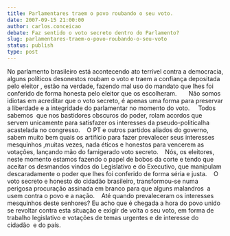 ```yaml
---
title: Parlamentares traem o povo roubando o seu voto.
date: 2007-09-15 21:00:00
author: carlos.conceicao
debate: Faz sentido o voto secreto dentro do Parlamento?
slug: parlamentares-traem-o-povo-roubando-o-seu-voto
status: publish 
type: post
---
```


No parlamento brasileiro está acontecendo ato terrível contra a democracia, alguns políticos desonestos roubam o voto e traem a confiança depositada pelo eleitor , estão na verdade, fazendo mal uso do mandato que lhes foi conferido de forma honesta pelo eleitor que os escolheram.       Não somos idiotas em acreditar que o voto secreto, é apenas uma forma para preservar a liberdade e a integridade do parlamentar no momento do voto.     Todos sabemos  que nos bastidores obscuros do poder, rolam acordos que servem unicamente para satisfazer os interesses da pseudo-politicalha acastelada no congresso.    O PT e outros partidos aliados do governo, sabem muito bem quais os artifício para fazer prevalecer seus interesses mesquinhos ,muitas vezes, nada éticos e honestos para vencerem as votações, lançando mão do famigerado voto secreto.    Nós, os eleitores, neste momento estamos fazendo o papel de bobos da corte e tendo que aceitar os desmandos vindos do Legislativo e do Executivo, que manipulam descaradamente o poder que lhes foi conferido de forma séria e justa.    O voto secreto e honesto do cidadão brasileiro, transformou-se numa perigosa procuração assinada em branco para que alguns malandros  a usem contra o povo e a nação.    Até quando prevaleceram os interesses mesquinhos deste senhores? Eu acho que é chegada a hora do povo unido se revoltar contra esta situação e exigir de volta o seu voto, em forma de trabalho legislativo e votações de temas urgentes e de interesse do cidadão  e do país.
